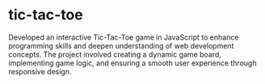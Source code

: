 # tic-tac-toe
Developed an interactive Tic-Tac-Toe game in JavaScript to enhance programming skills and deepen understanding of web development concepts. The project involved creating a dynamic game board, implementing game logic, and ensuring a smooth user experience through responsive design.

